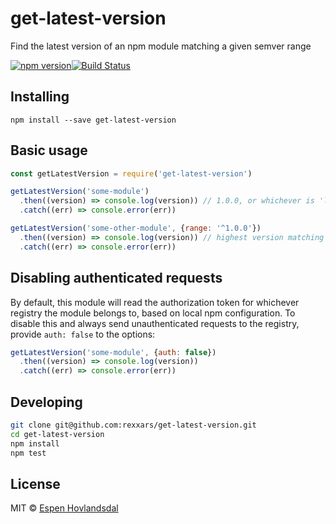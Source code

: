 # get-latest-version

Find the latest version of an npm module matching a given semver range

[![npm version](https://img.shields.io/npm/v/get-latest-version.svg?style=flat-square)](http://browsenpm.org/package/get-latest-version)[![Build Status](https://img.shields.io/travis/rexxars/get-latest-version/master.svg?style=flat-square)](https://travis-ci.org/rexxars/get-latest-version)

## Installing

```
npm install --save get-latest-version
```

## Basic usage

```js
const getLatestVersion = require('get-latest-version')

getLatestVersion('some-module')
  .then((version) => console.log(version)) // 1.0.0, or whichever is 'latest'
  .catch((err) => console.error(err))

getLatestVersion('some-other-module', {range: '^1.0.0'})
  .then((version) => console.log(version)) // highest version matching ^1.0.0 range
  .catch((err) => console.error(err))
```

## Disabling authenticated requests

By default, this module will read the authorization token for whichever registry the module belongs to, based on local npm configuration. To disable this and always send unauthenticated requests to the registry, provide `auth: false` to the options:

```js
getLatestVersion('some-module', {auth: false})
  .then((version) => console.log(version))
  .catch((err) => console.error(err))
```

## Developing

```bash
git clone git@github.com:rexxars/get-latest-version.git
cd get-latest-version
npm install
npm test
```

## License

MIT © [Espen Hovlandsdal](https://espen.codes/)
